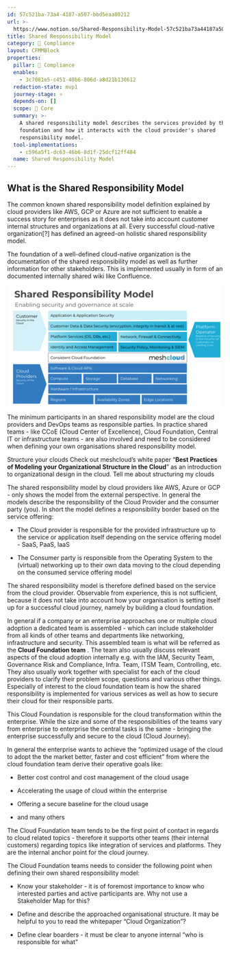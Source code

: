 ```yaml
---
id: 57c521ba-73a4-4187-a507-bbd5eaa80212
url: >-
  https://www.notion.so/Shared-Responsibility-Model-57c521ba73a44187a507bbd5eaa80212
title: Shared Responsibility Model
category: 🔖 Compliance
layout: CFMMBlock
properties:
  pillar: 🔖 Compliance
  enables:
    - 3c7081e5-c451-40b6-806d-a8d21b130612
  redaction-state: mvp1
  journey-stage: ⭐️
  depends-on: []
  scope: 🏢 Core
  summary: >-
    A shared responsibility model describes the services provided by the cloud
    foundation and how it interacts with the cloud provider's shared
    responsibility model.
  tool-implementations:
    - c596a5f1-dc63-46b6-8d1f-25dcf12ff484
  name: Shared Responsibility Model
---
```


## What is the Shared Responsibility Model

The common known shared responsibility model definition explained by cloud providers like AWS, GCP or Azure are not sufficient to enable a success story for enterprises as it does not take into account customer internal structures and organizations at all. Every successful cloud-native organization[?] has defined an agreed-on holistic shared responsibility model.

The foundation of a well-defined cloud-native organization is the documentation of the shared responsibility model as well as further information for other stakeholders. This is implemented usually in form of an documented internally shared wiki like Confluence.

![image-a225542d-2bd5-434a-a62d-c469db0f453a](./a225542d-2bd5-434a-a62d-c469db0f453a.png)

The minimum participants in an shared responsibility model are the cloud providers and DevOps teams as responsible parties. In practice shared teams - like CCoE (Cloud Center of Excellence), Cloud Foundation, Central IT or infrastructure teams - are also involved and need to be considered when defining your own organisations shared responsibility model.

<!--notion-markdown-cms:raw-->
<CallToAction>
  <CtaHeader>Structure your clouds</CtaHeader>
  <CtaText>Check out meshcloud’s white paper “<b>Best Practices of Modeling your Organizational Structure in the Cloud</b>” as an introduction to organizational design in the cloud.</CtaText>
  <CtaButton url=https://www.meshcloud.io/best-practices-organizational-structure-in-the-cloud/>Tell me about structuring my clouds</CtaButton>
</CallToAction>

The shared responsibility model by cloud providers like AWS, Azure or GCP - only shows the model from the external perspective. In general the models describe the responsibility of the Cloud Provider and the consumer party (you). In short the model defines a responsibility border based on the service offering:

- The Cloud provider is responsible for the provided infrastructure up to the service or application itself depending on the service offering model - SaaS, PaaS, IaaS

- The Consumer party is responsible from the Operating System to the (virtual) networking up to their own data moving to the cloud depending on the consumed service offering model

The shared responsibility model is therefore defined based on the service from the cloud provider. Observable from experience, this is not sufficient, because it does not take into account how your organisation is setting itself up for a successful cloud journey, namely by building a cloud foundation.



In general if a company or an enterprise approaches one or multiple cloud adoption a dedicated team is assembled - which can include stakeholder from all kinds of other teams and departments like networking, infrastructure and security. This assembled team is what will be referred as the **Cloud Foundation team** . The team also usually discuss relevant aspects of the cloud adoption internally e.g. with the IAM, Security Team, Governance Risk and Compliance, Infra. Team, ITSM Team, Controlling, etc. They also usually work together with specialist for each of the cloud providers to clarify their problem scope, questions and various other things. Especially of interest to the cloud foundation team is how the shared responsibility is implemented for various services as well as how to secure their cloud for their responsible parts.

This Cloud Foundation is responsible for the cloud transformation within the enterprise. While the size and some of the responsibilities of the teams vary from enterprise to enterprise the central tasks is the same - bringing the enterprise successfully and secure to the cloud (Cloud Journey).

In general the enterprise wants to achieve the “optimized usage of the cloud to adopt the the market better, faster and cost efficient” from where the cloud foundation team derive their operative goals like:

- Better cost control and cost management of the cloud usage

- Accelerating the usage of cloud within the enterprise

- Offering a secure baseline for the cloud usage

- and many others



The Cloud Foundation team tends to be the first point of contact in regards to cloud related topics - therefore it supports other teams (their internal customers) regarding topics like integration of services and platforms. They are the internal anchor point for the cloud journey.



The Cloud Foundation teams needs to consider the following point when defining their own shared responsibility model:

- Know your stakeholder - it is of foremost importance to know who interested parties and active participants are. Why not use a Stakeholder Map for this?

- Define and describe the approached organisational structure. It may be helpful to you to read the whitepaper “Cloud Organization”?

- Define clear boarders - it must be clear to anyone internal “who is responsible for what”

